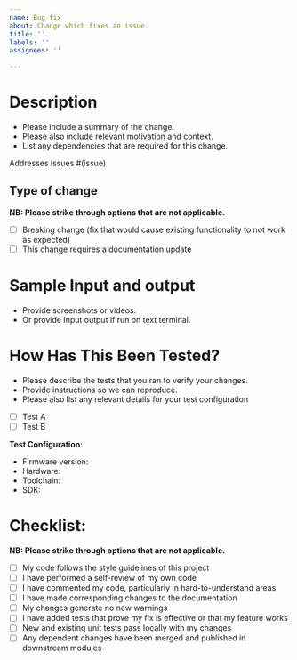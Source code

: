 ```yaml
---
name: Bug fix
about: Change which fixes an issue.
title: ''
labels: ''
assignees: ''

---
```

# Description

* Please include a summary of the change. 
* Please also include relevant motivation and context. 
* List any dependencies that are required for this change.

Addresses issues #(issue)

## Type of change

**NB: ~~Please strike through options that are not applicable.~~**

- [ ] Breaking change (fix that would cause existing functionality to not work as expected)
- [ ] This change requires a documentation update

# Sample Input and output
* Provide screenshots or videos.
* Or provide Input output if run on text terminal.

# How Has This Been Tested?

* Please describe the tests that you ran to verify your changes. 
* Provide instructions so we can reproduce. 
* Please also list any relevant details for your test configuration


- [ ] Test A
- [ ] Test B

**Test Configuration**:
* Firmware version:
* Hardware:
* Toolchain:
* SDK:

# Checklist:

**NB: ~~Please strike through options that are not applicable.~~**

- [ ] My code follows the style guidelines of this project
- [ ] I have performed a self-review of my own code
- [ ] I have commented my code, particularly in hard-to-understand areas
- [ ] I have made corresponding changes to the documentation
- [ ] My changes generate no new warnings
- [ ] I have added tests that prove my fix is effective or that my feature works
- [ ] New and existing unit tests pass locally with my changes
- [ ] Any dependent changes have been merged and published in downstream modules
